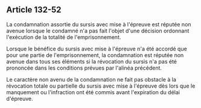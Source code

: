 Article 132-52
----
La condamnation assortie du sursis avec mise à l'épreuve est réputée non avenue
lorsque le condamné n'a pas fait l'objet d'une décision ordonnant l'exécution de
la totalité de l'emprisonnement.

Lorsque le bénéfice du sursis avec mise à l'épreuve n'a été accordé que pour une
partie de l'emprisonnement, la condamnation est réputée non avenue dans tous ses
éléments si la révocation du sursis n'a pas été prononcée dans les conditions
prévues par l'alinéa précédent.

Le caractère non avenu de la condamnation ne fait pas obstacle à la révocation
totale ou partielle du sursis avec mise à l'épreuve dès lors que le manquement
ou l'infraction ont été commis avant l'expiration du délai d'épreuve.
